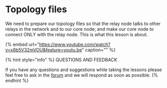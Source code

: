 # Topology files

We need to prepare our topology files so that the relay node talks to other relays in the network and to our core node; and make our core node to connect ONLY with the relay node. This is what this lesson is about.

{% embed url="https://www.youtube.com/watch?v=x8b5V32mVOU&feature=youtu.be" caption="" %}



{% hint style="info" %}
 QUESTIONS AND FEEDBACK

  
If you have any questions and suggestions while taking the lessons please feel free to ask in the [forum](https://forum.cardano.org/c/english/operators-talk/119) and we will respond as soon as possible.
{% endhint %}

